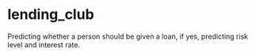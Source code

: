 # lending_club
Predicting whether a person should be given a loan, if yes, predicting risk level and interest rate.
